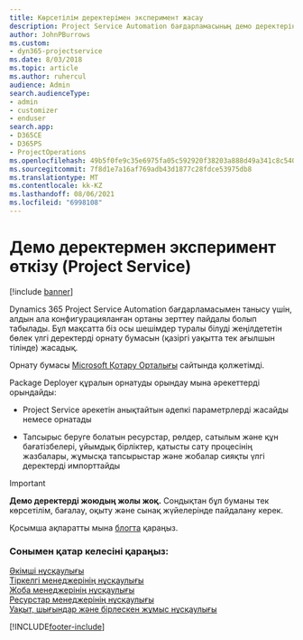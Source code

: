 ```yaml
---
title: Көрсетілім деректерімен эксперимент жасау
description: Project Service Automation бағдарламасының демо деректерін жүктеп алу және пайдалану әдісі
author: JohnPBurrows
ms.custom:
- dyn365-projectservice
ms.date: 8/03/2018
ms.topic: article
ms.author: ruhercul
audience: Admin
search.audienceType:
- admin
- customizer
- enduser
search.app:
- D365CE
- D365PS
- ProjectOperations
ms.openlocfilehash: 49b5f0fe9c35e6975fa05c592920f38203a888d49a341c8c54005c4bdb3a0786
ms.sourcegitcommit: 7f8d1e7a16af769adb43d1877c28fdce53975db8
ms.translationtype: MT
ms.contentlocale: kk-KZ
ms.lasthandoff: 08/06/2021
ms.locfileid: "6998108"
---
```

# <a name="experiment-with-demo-data-project-service"></a>Демо деректермен эксперимент өткізу (Project Service)

[!include [banner](../includes/psa-now-project-operations.md)]

Dynamics 365 Project Service Automation бағдарламасымен танысу үшін, алдын ала конфигурацияланған ортаны зерттеу пайдалы болып табылады. Бұл мақсатта біз осы шешімдер туралы білуді жеңілдететін бөлек үлгі деректерді орнату бумасын (қазіргі уақытта тек ағылшын тілінде) жасадық. 

Орнату бумасы [Microsoft Қотару Орталығы](https://go.microsoft.com/fwlink/?linkid=859966) сайтында қолжетімді.  

Package Deployer құралын орнатуды орындау мына әрекеттерді орындайды: 
  
-   Project Service әрекетін анықтайтын әдепкі параметрлерді жасайды немесе орнатады  
  
-   Тапсырыс беруге болатын ресурстар, рөлдер, сатылым және құн бағатізбелері, ұйымдық бірліктер, қатысты сату процесінің жазбалары, жұмысқа тапсырыстар және жобалар сияқты үлгі деректерді импорттайды    
  
> [!IMPORTANT]
> **Демо деректерді жоюдың жолы жоқ.** Сондықтан бұл буманы тек көрсетілім, бағалау, оқыту және сынақ жүйелерінде пайдалану керек.

Қосымша ақпаратты мына [блогта](https://blogs.msdn.microsoft.com/crm/2017/10/24/microsoft-dynamics-365-for-field-service-and-project-service-automation-sample-data) қараңыз.





  
### <a name="see-also"></a>Сонымен қатар келесіні қараңыз:  
 [Әкімші нұсқаулығы](../psa/admin-guide.md)   
 [Тіркелгі менеджерінің нұсқаулығы](../psa/account-manager-guide.md)   
 [Жоба менеджерінің нұсқаулығы](../psa/project-manager-guide.md)   
 [Ресурстар менеджерінің нұсқаулығы](../psa/resource-manager-guide.md)   
 [Уақыт, шығындар және бірлескен жұмыс нұсқаулығы](../psa/time-expense-collaboration-guide.md)


[!INCLUDE[footer-include](../includes/footer-banner.md)]
